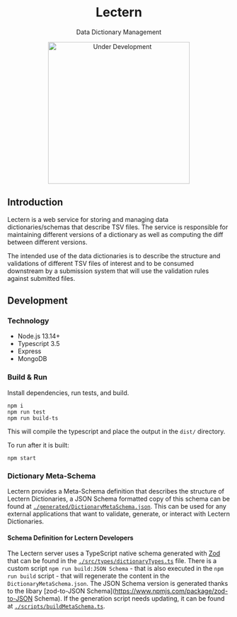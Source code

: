 <h1 align="center">Lectern</h1>

<p align="center">Data Dictionary Management</p>

<p align="center">
    <a href="https://github.com/overture-stack/lectern">
        <img alt="Under Development"
            title="Under Development"
            src="http://www.overture.bio/img/progress-horizontal-RC.svg" width="320" />
    </a>
</p>

## Introduction
Lectern is a web service for storing and managing data dictionaries/schemas that describe TSV files. The service is responsible for maintaining different versions of a dictionary as well as computing the diff between different versions.

The intended use of the data dictionaries is to describe the structure and validations of different TSV files of interest and to be consumed downstream by a submission system that will use the validation rules against submitted files.

## Development

### Technology
- Node.js 13.14+
- Typescript 3.5
- Express
- MongoDB

### Build & Run

Install dependencies, run tests, and build.
```node
npm i
npm run test
npm run build-ts
```

This will compile the typescript and place the output in the `dist/` directory.

To run after it is built:
```node
npm start
```

### Dictionary Meta-Schema

Lectern provides a Meta-Schema definition that describes the structure of Lectern Dictionaries, a JSON Schema formatted copy of this schema can be found at [`./generated/DictionaryMetaSchema.json`](./generated/DictionaryMetaSchema.json). This can be used for any external applications that want to validate, generate, or interact with Lectern Dictionaries.

#### Schema Definition for Lectern Developers

The Lectern server uses a TypeScript native schema generated with [Zod](https://zod.dev/) that can be found in the [`./src/types/dictionaryTypes.ts`](./src/types/dictionaryTypes.ts) file. There is a custom script `npm run build:JSON Schema` - that is also executed in the `npm run build` script - that will regenerate the content in the `DictionaryMetaSchema.json`. The JSON Schema version is generated thanks to the libary [zod-to-JSON Schema](https://www.npmjs.com/package/zod-to-JSON Schema). If the generation script needs updating, it can be found at [`./scripts/buildMetaSchema.ts`](./scripts/buildMetaSchema.ts).